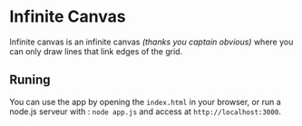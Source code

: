 # Infinite Canvas

Infinite canvas is an infinite canvas _(thanks you captain obvious)_ where you can only draw lines that link edges of the grid.


## Runing 

You can use the app by opening the `index.html` in your browser, or run a node.js serveur with :
```node app.js```
and access at `http://localhost:3000`.

